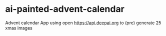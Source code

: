 # ai-painted-advent-calendar
Advent calendar App using open https://api.deepai.org to (pre) generate 25 xmas images
